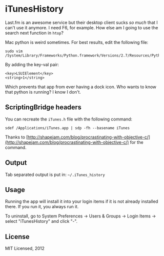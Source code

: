 # iTunesHistory

Last.fm is an awesome service but their desktop client sucks *so much* that
I can't use it anymore. I need F6, for example. How else am I going to use
the search next function in `htop`?

Mac python is weird sometimes. For best results, edit the following file:

    sudo vim /System/Library/Frameworks/Python.framework/Versions/2.7/Resources/Python.app/Contents/Info.plist

By adding the key-val pair:

    <key>LSUIElement</key>
    <string>1</string>

Which prevents that app from ever having a dock icon.
Who wants to know that python is running? I know I don't.


## ScriptingBridge headers

You can recreate the `iTunes.h` file with the following command:

    sdef /Applications/iTunes.app | sdp -fh --basename iTunes

Thanks to [http://shapejam.com/blog/procrastinating-with-objective-c/](http://shapejam.com/blog/procrastinating-with-objective-c/) for the command.


## Output

Tab separated output is put in: `~/.iTunes_history`


## Usage

Running the app will install it into your login items if it is not already
installed there. If you run it, you always run it.

To uninstall, go to System Preferences -> Users & Groups -> Login Items
  -> select "iTunesHistory" and click "-".


## License

MIT Licensed, 2012
